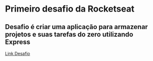 # Primeiro desafio da Rocketseat

## Desafio é criar uma aplicação para armazenar projetos e suas tarefas do zero utilizando Express

[Link Desafio](https://github.com/Rocketseat/bootcamp-gostack-desafio-01/blob/master/README.md#desafio-01-conceitos-do-nodejs)